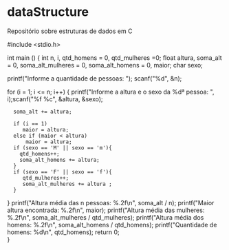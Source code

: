 # dataStructure
Repositório sobre estruturas de dados em C

#include <stdio.h>
 
int main () {
   int n, i, qtd_homens = 0, qtd_mulheres  =0;
   float altura, soma_alt = 0, soma_alt_mulheres = 0, soma_alt_homens = 0, maior;
   char sexo;
 
   printf("Informe a quantidade de pessoas: ");
   scanf("%d", &n);
 
   for (i = 1; i <= n; i++) {
      printf("Informe a altura e o sexo da %dª pessoa: ", i);scanf("%f %c", &altura, &sexo);
   
      soma_alt += altura;
 
      if (i == 1)
         maior = altura;
      else if (maior < altura)
          maior = altura;
      if (sexo == 'M' || sexo == 'm'){
        qtd_homens++;
        soma_alt_homens += altura;
      }
      if (sexo == 'F' || sexo == 'f'){
         qtd_mulheres++;
         soma_alt_mulheres += altura ;
      }
   }
   printf("Altura média das n pessoas: %.2f\n", soma_alt / n);
   printf("Maior altura encontrada: %.2f\n", maior);
   printf("Altura média das mulheres: %.2f\n", soma_alt_mulheres / qtd_mulheres);
   printf("Altura média dos homens: %.2f\n", soma_alt_homens / qtd_homens);
   printf("Quantidade de homens: %d\n", qtd_homens);
   return 0;  
}
